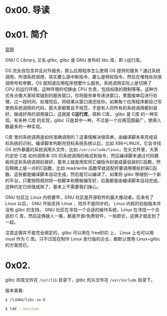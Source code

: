 # 0x00. 导读

# 0x01. 简介

[官网](https://sourceware.org/glibc/)

GNU C Library, 又名 glibc, glibc 是 GNU 发布的 libc 库，即 c运行库。

OS 完全自包含并且对外服务，那么应用程序怎么使用 OS 提供的服务？通过系统调用。所谓系统调用，其实要么是中断指令，要么是特权指令，然后在堆栈处存放调用号和参数，OS 就知道应用程序想要什么服务。系统调用实际上是切换了 CPU 的运行环境，这种环境的切换由 CPU 负责，包括权限的限制等等。这种方式有点像大家经常碰到的服务窗口，你将服务单号递进窗口，里面接单后进行处理，过一段时间，处理完后，将结果从窗口递还给你。如果每个应用程序都自己写使用系统调用的代码，那大家都累且不规范，于是有人将所有的系统调用都封装好，做成好用的调用接口，这就是 **C运行库**，简称 C库。 glibc 是 C库 的一种实现。有多种 C库 的实现，glibc 只是其中一种，不过是一个应用范围最广，使用人数最多的一种实现。

C库 里的系统调用是如何准确调用的？这事情解决很简单，由编译脚本来完成目标系统的识别。编译脚本判断完目标系统系统以后，比如 X86+LINUX，它会寻找 OS 对外暴露的系统调用头文件，比如 `/usr/include/linux`，在头文件里，大家约定好 C库 如何调用本 OS 的系统调用的格式和指令，然后编译脚本通过代码模板将这些系统调用封装好，基本上就是用宏将汇编指令封装成最低层的C函数，然后稍微上层一点的C函数，比如 read/write 函数早就适配好要调用哪些封装C函数。这些都是编译脚本自动生成，然后就可以编译了。如果将 glibc 移植到一个新的平台，只要按照规则将一些脚本和模板编写好，后面都是由编译脚本自动完成。这种约定已经很成熟了，基本上不需要我们操心。

GNU 社区比 Linux 内核要早，GNU 社区是开源软件的最大推动者。后来有了 Linux 以后， GNU 开始支持 Linux ，但并不是同步的。 Linux 内核的初始版本并没有 glibc 的支持。 GNU 社区在寻找一个合适的操作系统，Linux 在寻找一个合适的 C 库，然后这俩拨人一看，都是开源/免费软件，一拍即合，这俩才就走到了一起。

注意这俩并不是完全绑定的，glibc 可以用在 freeBSD 上， Linux 上也可以用 musl 作为 C 库。只不过现在制作 Linux 发行版的企业，都默认使用 Linux+glibc 的方案而已。

# 0x02.

glibc 的库文件在 `/usr/lib` 目录下，glibc 的头文件在 `/usr/include` 目录下。

版本查看:
```bash
$ /lib64/libc.so.6

$ ldd --version
```